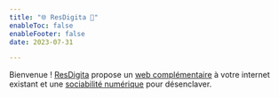 ```yaml
---
title: "🌐 ResDigita 🗼"
enableToc: false
enableFooter: false
date: 2023-07-31

---
```


Bienvenue !
 [ResDigita](https://www.resdigita.com) propose un [web complémentaire](/notes/web) à votre internet existant et une [sociabilité numérique](/notes/socinum) pour désenclaver. 






